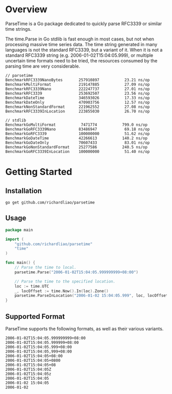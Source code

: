 # Overview

ParseTime is a Go package dedicated to quickly parse RFC3339 or similar time strings.

The time.Parse in Go stdlib is fast enough in most cases, but not when processing massive time series data.
The time string generated in many languages is not the standard RFC3339, but a variant of it.
When it is not a standard RFC3339 string (e.g. 2006-01-02T15:04:05.999), 
or multiple uncertain time formats need to be tried, 
the resources consumed by the parsing time are very considerable.

```
// parsetime
BenchmarkRFC3339NanoBytes    	257910897	        23.21 ns/op
BenchmarkMultiFormat         	219147885	        27.09 ns/op
BenchmarkRFC3339Nano         	222247737	        27.01 ns/op
BenchmarkRFC3339             	253692507	        23.56 ns/op
BenchmarkDateTime            	346593026	        17.33 ns/op
BenchmarkDateOnly            	470903756	        12.57 ns/op
BenchmarkNonStandardFormat   	221962552	        27.08 ns/op
BenchmarkRFC3339InLocation   	223855030	        26.70 ns/op

// stdlib
BenchmarkGoMultiFormat       	 7471774	       799.0 ns/op
BenchmarkGoRFC3339Nano       	83486947	        69.18 ns/op
BenchmarkGoRFC3339           	100000000	        51.62 ns/op
BenchmarkGoDateTime          	42266613	       140.2 ns/op
BenchmarkGoDateOnly          	70607433	        83.01 ns/op
BenchmarkGoNonStandardFormat 	25277586	       240.5 ns/op
BenchmarkGoRFC3339InLocation 	100000000	        51.40 ns/op
```

# Getting Started

## Installation

```shell
go get github.com/richardliao/parsetime
```

## Usage

```go
package main

import (
	"github.com/richardliao/parsetime"
	"time"
)

func main() {
	// Parse the time to local.
	parsetime.Parse("2006-01-02T15:04:05.999999999+08:00")

	// Parse the time to the specified location.
	loc := time.UTC
	_, locOffset := time.Now().In(loc).Zone()
	parsetime.ParseInLocation("2006-01-02 15:04:05.999", loc, locOffset)
}
```

## Supported Format

ParseTime supports the following formats, as well as their various variants.

```
2006-01-02T15:04:05.999999999+08:00
2006-01-02T15:04:05.999999+08:00
2006-01-02T15:04:05.999+08:00
2006-01-02T15:04:05,999+08:00
2006-01-02T15:04:05+08:00
2006-01-02T15:04:05+0800
2006-01-02T15:04:05+08
2006-01-02T15:04:05Z
2006-01-02T15:04:05z
2006-01-02T15:04:05
2006-01-02 15:04:05
2006-01-02
```
